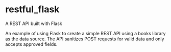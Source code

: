 # restful_flask
A REST API built with Flask

An example of using Flask to create a simple REST API using a books library as the data source.
The API sanitizes POST requests for valid data and only accepts approved fields.
